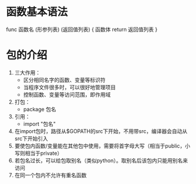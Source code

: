 # 函数基本语法
func 函数名 (形参列表) (返回值列表) {
    函数体
    return 返回值列表
}

# 包的介绍
1. 三大作用：
    - 区分相同名字的函数、变量等标识符
    - 当程序文件很多时，可以很好地管理项目
    - 控制函数、变量等访问范围，即作用域
2. 打包：
    - package 包名
3. 引用：
    - import "包名"
4. 在import包时，路径从$GOPATH的src下开始，不用带src，编译器会自动从src下开始引入
5. 要使包内函数/变量能在其他包中使用，需要将首字母大写（相当于public，小写则相当于private）
6. 若包名过长，可以给包取别名（类似python）。取别名后该包内只能用别名来访问
7. 在同一个包内不允许有重名函数